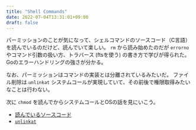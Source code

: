 ```yaml
---
title: "Shell Commands"
date: 2022-07-04T13:31:01+09:00
draft: false
---
```


パーミッションのことが気になって、シェルコマンドのソースコード（C言語）を読んでいるのだけど、読んでいて楽しい。
`rm` から読み始めたのだが `errorno` やコマンド引数の扱い方、トラバース (ftsを使う) の書き方で学びが得られた。
Goのエラーハンドリングの強さが分かる。

なお、パーミッションはコマンドの実装とは分離されているみたいだ。
ファイル削除は `unlinkat` システムコールが実現していて、その前後で権限取得みたいなことは行わない。

次に `chmod` を読んでからシステムコールとOSの話を見にいこう。

- [読んでいるソースコード](https://github.com/naoyafurudono/coreutils)
- [`unlinkat`](https://manpages.ubuntu.com/manpages/bionic/ja/man2/unlink.2.html)
